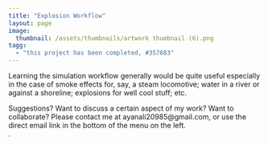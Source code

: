 ```yaml
---
title: "Explosion Workflow"
layout: page
image:
  thumbnail: /assets/thumbnails/artwork thumbnail (6).png
tagg:
  - "this project has been completed, #357683"
---
```

Learning the simulation workflow generally would be quite useful especially in the case of smoke effects for, say, a steam locomotive; water in a river or against a shoreline; explosions for well cool stuff; etc.

<div class="content-container" data-bg-image="/assets/images/chevron2.png">
    Suggestions? Want to discuss a certain aspect of my work? Want to collaborate? Please contact me at ayanali20985@gmail.com, or use the direct email link in the bottom of the menu on the left.
</div>.